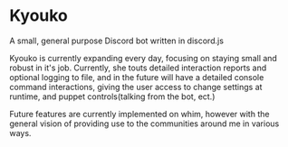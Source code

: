 # Kyouko
A small, general purpose Discord bot written in discord.js

Kyouko is currently expanding every day, focusing on staying small and robust in it's job.
Currently, she touts detailed interaction reports and optional logging to file, and in the future will have a detailed console command interactions, giving the user access to change settings at runtime, and puppet controls(talking from the bot, ect.)

Future features are currently implemented on whim, however with the general vision of providing use to the communities around me in various ways.

